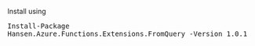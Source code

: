 Install using <pre>Install-Package Hansen.Azure.Functions.Extensions.FromQuery -Version 1.0.1</pre>
